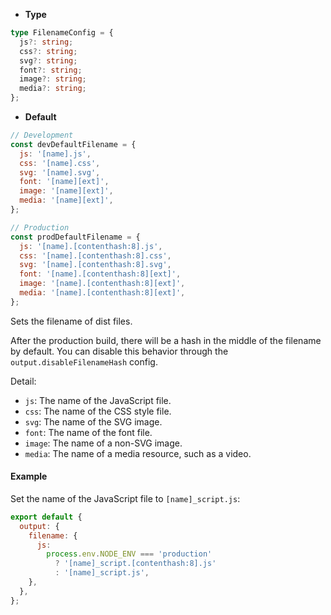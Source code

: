 - **Type**

```ts
type FilenameConfig = {
  js?: string;
  css?: string;
  svg?: string;
  font?: string;
  image?: string;
  media?: string;
};
```

- **Default**

```js
// Development
const devDefaultFilename = {
  js: '[name].js',
  css: '[name].css',
  svg: '[name].svg',
  font: '[name][ext]',
  image: '[name][ext]',
  media: '[name][ext]',
};

// Production
const prodDefaultFilename = {
  js: '[name].[contenthash:8].js',
  css: '[name].[contenthash:8].css',
  svg: '[name].[contenthash:8].svg',
  font: '[name].[contenthash:8][ext]',
  image: '[name].[contenthash:8][ext]',
  media: '[name].[contenthash:8][ext]',
};
```

Sets the filename of dist files.

After the production build, there will be a hash in the middle of the filename by default. You can disable this behavior through the `output.disableFilenameHash` config.

Detail:

- `js`: The name of the JavaScript file.
- `css`: The name of the CSS style file.
- `svg`: The name of the SVG image.
- `font`: The name of the font file.
- `image`: The name of a non-SVG image.
- `media`: The name of a media resource, such as a video.

#### Example

Set the name of the JavaScript file to `[name]_script.js`:

```js
export default {
  output: {
    filename: {
      js:
        process.env.NODE_ENV === 'production'
          ? '[name]_script.[contenthash:8].js'
          : '[name]_script.js',
    },
  },
};
```
